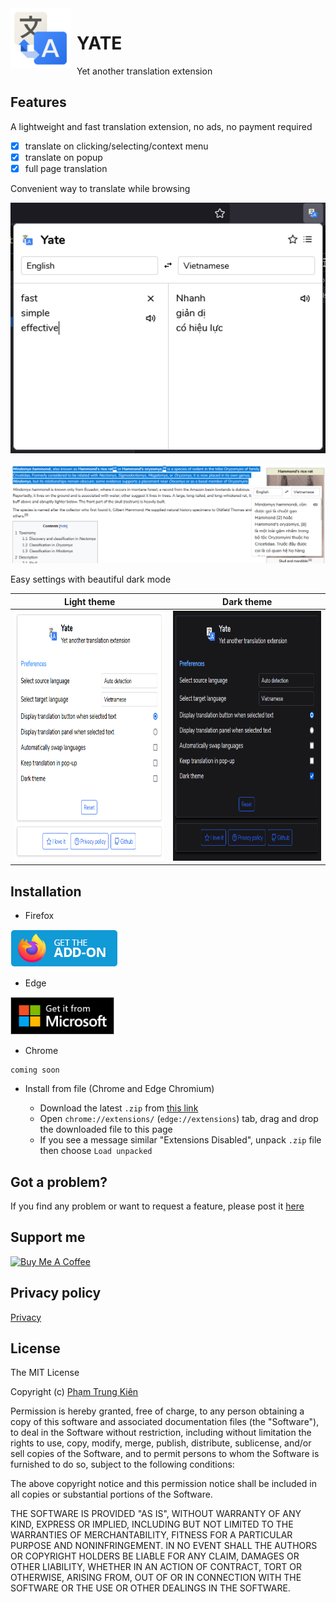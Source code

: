 <img src="./assets/96.png" align="left" height="96px" style="margin-right:10px">

# YATE
Yet another translation extension

## Features

A lightweight and fast translation extension, no ads, no payment required

- [x] translate on clicking/selecting/context menu
- [x] translate on popup
- [x] full page translation

Convenient way to translate while browsing

![popup](./assets/popup.PNG)

![in page](./assets/in-page.PNG)

Easy settings with beautiful dark mode

Light theme | Dark theme
:---:|:---:
<img src="./assets/light.PNG" alt="light" style="height: 400px"> | <img src="./assets/dark.PNG" alt="light" style="height: 400px">

## Installation
- Firefox

<a href="https://addons.mozilla.org/en-US/firefox/addon/yate">
  <img src="./assets/firefox.png" alt="firefox" style="height: 60px" >
</a>

- Edge

<a href="https://microsoftedge.microsoft.com/addons/detail/dimpiplalplpcfdkgjciifgjobpniofa">
  <img src="./docs/assets/edge.png" alt="edge" style="height: 60px" >
</a>

- Chrome
```
coming soon
```
- Install from file (Chrome and Edge Chromium)

  - Download the latest `.zip` from [this link](https://github.com/shhlkien/yate/releases)
  - Open `chrome://extensions/` (`edge://extensions`) tab, drag and drop the downloaded file to this page
  - If you see a message similar "Extensions Disabled", unpack `.zip` file then choose `Load unpacked`

## Got a problem?

If you find any problem or want to request a feature, please post it [here](https://github.com/kien5436/yate/issues)

## Support me
<a href="https://www.buymeacoffee.com/kien5436" target="_blank"><img src="https://cdn.buymeacoffee.com/buttons/v2/default-yellow.png" alt="Buy Me A Coffee" style="height: 60px;width: 217px;" ></a>

## Privacy policy

[Privacy](./privacy.md)

## License
The MIT License

Copyright (c) [Phạm Trung Kiên]()

Permission is hereby granted, free of charge, to any person obtaining a copy
of this software and associated documentation files (the "Software"), to deal
in the Software without restriction, including without limitation the rights
to use, copy, modify, merge, publish, distribute, sublicense, and/or sell
copies of the Software, and to permit persons to whom the Software is
furnished to do so, subject to the following conditions:

The above copyright notice and this permission notice shall be included in all
copies or substantial portions of the Software.

THE SOFTWARE IS PROVIDED "AS IS", WITHOUT WARRANTY OF ANY KIND, EXPRESS OR
IMPLIED, INCLUDING BUT NOT LIMITED TO THE WARRANTIES OF MERCHANTABILITY,
FITNESS FOR A PARTICULAR PURPOSE AND NONINFRINGEMENT. IN NO EVENT SHALL THE
AUTHORS OR COPYRIGHT HOLDERS BE LIABLE FOR ANY CLAIM, DAMAGES OR OTHER
LIABILITY, WHETHER IN AN ACTION OF CONTRACT, TORT OR OTHERWISE, ARISING FROM,
OUT OF OR IN CONNECTION WITH THE SOFTWARE OR THE USE OR OTHER DEALINGS IN THE
SOFTWARE.